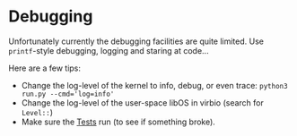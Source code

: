 # Debugging

Unfortunately currently the debugging facilities are quite limited. Use
`printf`-style debugging, logging and staring at code...

Here are a few tips:

- Change the log-level of the kernel to info, debug, or even trace: `python3 run.py --cmd='log=info'`
- Change the log-level of the user-space libOS in virbio (search for `Level::`)
- Make sure the [Tests](./Testing.md) run (to see if something broke).
